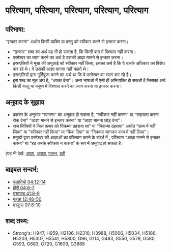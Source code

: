 # परित्याग, परित्याग, परित्याग, परित्याग, परित्याग #

## परिभाषा: ##

“इन्कार करना” अर्थात किसी व्यक्ति या वस्तु को स्वीकार करने से इन्कार करना।

* “इन्कार” शब्द का अर्थ यह भी हो सकता है, कि किसी बात में विश्वास नहीं करना।
* परमेश्वर का त्याग करने का अर्थ है उसकी आज्ञा मानने से इन्कार करना।
* इस्राएलियों ने मूसा की अगुआई को स्वीकार नहीं किया, इसका अर्थ है कि वे उसके अधिकार का विरोध कर रहे थे। वे उसकी आज्ञा मानना नहीं चाहते थे।
* इस्राएलियों द्वारा मूर्तिपूजा करने का अर्थ था कि वे परमेश्वर का त्याग कर रहे है।
* इस शब्द का मूल अर्थ है, “धक्का देना”। अन्य भाषाओं में ऐसी ही अभिव्यक्ति हो सकती है जिसका अर्थ किसी वस्तु या मनुष्य में विश्वास करने का त्याग करना या इन्कार करना।

## अनुवाद के सुझाव ##

* प्रकरण के अनुसार “त्यागना” का अनुवाद हो सकता है, “स्वीकार नहीं करना” या “सहायता करना रोक देना” “आज्ञा मानने से इन्कार करना” या “आज्ञा मानना छोड़ देना”।
* राज मिस्रियों ने जिस पत्थर को निकम्मा ठहराया था” या “निकम्मा ठहराया” अर्थात “काम में नहीं लिया” या “स्वीकार नहीं किया” या “फेंक दिया” या “निकम्मा जानकर काम में नहीं लिया”।
* मनुष्यों द्वारा परमेश्वर की आज्ञाओं का परित्याग करने के संदर्भ में , परित्याग “आज्ञा मानने से इन्कार करना” या “हठ करके स्वीकार न करना” के रूप में अनुवाद हो सकता है।

(यह भी देखें: [आज्ञा](../kt/command.md), [अवज्ञा](../other/disobey.md), [पालन](../other/obey.md), [हठी](../other/stiffnecked.md)

## बाइबल सन्दर्भ: ##

* [गलातियों 04:12-14](rc://en/tn/help/gal/04/12)
* [होशे 04:6-7](rc://en/tn/help/hos/04/06)
* [यशायाह 41:8-9](rc://en/tn/help/isa/41/08)
* [यूहन्ना 12:48-50](rc://en/tn/help/jhn/12/48)
* [मरकुस 07:8-10](rc://en/tn/help/mrk/07/08)

## शब्द तथ्य: ##

* Strong's: H947, H959, H2186, H2310, H3988, H5006, H5034, H5186, H5203, H5307, H5541, H5800, G96, G114, G483, G550, G579, G580, G593, G683, G720, G1609, G3868
